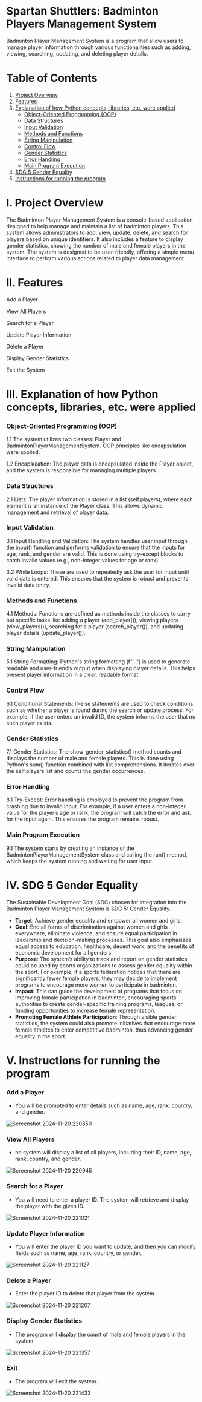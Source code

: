 # Spartan Shuttlers: Badminton Players Management System

Badminton Player Management System is a program that allow users to manage player information through various functionalities such as adding, viewing, searching, updating, and deleting player details. 

# Table of Contents

1. [Project Overview](#project-overview)
2. [Features](#features)
3. [Explanation of how Python concepts, libraries, etc. were applied](#Explanation-of-how-Python-concepts,-libraries,-etc.-were-applied)
   - [Object-Oriented Programming (OOP)](#object-oriented-programming-(oop))
   - [Data Structures](#data-structures)
   - [Input Validation](#input-validation)
   - [Methods and Functions](#methods-and-functions)
   - [String Manipulation](#string-manipulation)
   - [Control Flow](#control-flow)
   - [Gender Statistics](#gender-statistics)
   - [Error Handling](#error-handling)
   - [Main Program Execution](#main-program-execution)
4. [SDG 5 Gender Equality](#sdg-5-gender-equality)
5. [Instructions for running the program](#instructions-for-running-the-program)

# l. Project Overview
The Badminton Player Management System is a console-based application designed to help manage and maintain a list of badminton players. This system allows administrators to add, view, update, delete, and search for players based on unique identifiers. It also includes a feature to display gender statistics, showing the number of male and female players in the system. The system is designed to be user-friendly, offering a simple menu interface to perform various actions related to player data management.

# ll. Features
Add a Player

View All Players

Search for a Player

Update Player Information

Delete a Player

Display Gender Statistics

Exit the System

# lll. Explanation of how Python concepts, libraries, etc. were applied
### Object-Oriented Programming (OOP)
1.1 The system utilizes two classes: Player and BadmintonPlayerManagementSystem. OOP principles like encapsulation were applied.

1.2 Encapsulation: The player data is encapsulated inside the Player object, and the system is responsible for managing multiple players.

### Data Structures
2.1 Lists: The player information is stored in a list (self.players), where each element is an instance of the Player class. This allows dynamic management and retrieval of player data.

### Input Validation
3.1 Input Handling and Validation: The system handles user input through the input() function and performs validation to ensure that the inputs for age, rank, and gender are valid. This is done using try-except blocks to catch invalid values (e.g., non-integer values for age or rank).

3.2 While Loops: These are used to repeatedly ask the user for input until valid data is entered. This ensures that the system is robust and prevents invalid data entry.

### Methods and Functions
4.1 Methods: Functions are defined as methods inside the classes to carry out specific tasks like adding a player (add_player()), viewing players (view_players()), searching for a player (search_player()), and updating player details (update_player()).

### String Manipulation
5.1 String Formatting: Python's string formatting (f"...") is used to generate readable and user-friendly output when displaying player details. This helps present player information in a clear, readable format.

### Control Flow
6.1 Conditional Statements: if-else statements are used to check conditions, such as whether a player is found during the search or update process. For example, if the user enters an invalid ID, the system informs the user that no such player exists.

### Gender Statistics
7.1 Gender Statistics: The show_gender_statistics() method counts and displays the number of male and female players. This is done using Python's sum() function combined with list comprehensions. It iterates over the self.players list and counts the gender occurrences.

### Error Handling
8.1 Try-Except: Error handling is employed to prevent the program from crashing due to invalid input. For example, if a user enters a non-integer value for the player’s age or rank, the program will catch the error and ask for the input again. This ensures the program remains robust.

### Main Program Execution
9.1 The system starts by creating an instance of the BadmintonPlayerManagementSystem class and calling the run() method, which keeps the system running and waiting for user input.

# lV. SDG 5 Gender Equality
The Sustainable Development Goal (SDG) chosen for integration into the Badminton Player Management System is SDG 5: Gender Equality.

- **Target**: Achieve gender equality and empower all women and girls.
- **Goal**: End all forms of discrimination against women and girls everywhere, eliminate violence, and ensure equal participation in leadership and decision-making processes. This goal also emphasizes equal access to education, healthcare, decent work, and the benefits of economic development for all genders.
- **Purpose**: The system’s ability to track and report on gender statistics could be used by sports organizations to assess gender equality within the sport. For example, if a sports federation notices that there are significantly fewer female players, they may decide to implement programs to encourage more women to participate in badminton.
- **Impact**: This can guide the development of programs that focus on improving female participation in badminton, encouraging sports authorities to create gender-specific training programs, leagues, or funding opportunities to increase female representation.
- **Promoting Female Athlete Participation**: Through visible gender statistics, the system could also promote initiatives that encourage more female athletes to enter competitive badminton, thus advancing gender equality in the sport.

# V. Instructions for running the program
### Add a Player
- You will be prompted to enter details such as name, age, rank, country, and gender.

![Screenshot 2024-11-20 220850](https://github.com/user-attachments/assets/78a9d50a-4c99-447e-8fa2-ae00106a325f)

### View All Players
- he system will display a list of all players, including their ID, name, age, rank, country, and gender.

![Screenshot 2024-11-20 220945](https://github.com/user-attachments/assets/f38cbfc4-6ad0-4509-b116-bd216ba35b4f)

### Search for a Player
- You will need to enter a player ID. The system will retrieve and display the player with the given ID.

![Screenshot 2024-11-20 221021](https://github.com/user-attachments/assets/3e8a1844-89ad-470e-ba4b-bc8bb0fc54a7)

### Update Player Information
- You will enter the player ID you want to update, and then you can modify fields such as name, age, rank, country, or gender.

![Screenshot 2024-11-20 221127](https://github.com/user-attachments/assets/a308e3f2-bc7c-4f15-9ae0-b8d464ecc312)

### Delete a Player
- Enter the player ID to delete that player from the system.

![Screenshot 2024-11-20 221207](https://github.com/user-attachments/assets/20a33825-3767-4106-b8fe-cb69a1416741)

### Display Gender Statistics
- The program will display the count of male and female players in the system.

![Screenshot 2024-11-20 221357](https://github.com/user-attachments/assets/6933f229-f470-40cb-aaea-a8d62cdd43a0)

### Exit
- The program will exit the system.

![Screenshot 2024-11-20 221433](https://github.com/user-attachments/assets/b13d940e-1c17-48eb-870a-238529eb4a26)
